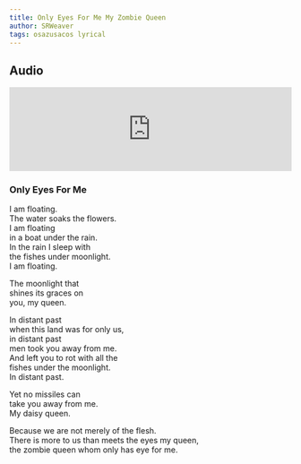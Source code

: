 ```yaml
---
title: Only Eyes For Me My Zombie Queen
author: SRWeaver
tags: osazusacos lyrical
---
```

## Audio
<iframe scrolling="no" id="hearthis_at_track_7111036" width="100%" height="150" src="https://app.hearthis.at/embed/7111036/transparent_black/?hcolor=&color=&style=2&block_size=2&block_space=1&background=1&waveform=0&cover=0&autoplay=0&css=" frameborder="0" allowtransparency allow="autoplay"><p>Listen to <a href="https://hearthis.at/todiaspora/only-eyes-for-me-my-zombie-queen-piano4/" target="_blank">Only Eyes For Me My Zombie Queen</a> <span>by</span><a href="https://hearthis.at/todiaspora/" target="_blank" >ToDiaspora</a> <span>on</span> <a href="https://hearthis.at/" target="_blank">hearthis.at</a></p></iframe>

### Only Eyes For Me
I am floating.<br />
The water soaks the flowers.<br />
I am floating<br />
in a boat under the rain.<br />
In the rain I sleep with<br />
the fishes under moonlight.<br />
I am floating.<br />

The moonlight that<br />
shines its graces on<br />
you, my queen.<br />

In distant past<br />
when this land was for only us,<br />
in distant past<br />
men took you away from me.<br />
And left you to rot with all the<br />
fishes under the moonlight.<br />
In distant past.

Yet no missiles can<br />
take you away from me.<br />
My daisy queen.

Because we are not merely of the flesh.<br />
There is more to us than meets the eyes my queen,<br />
the zombie queen whom only has eye for me.

